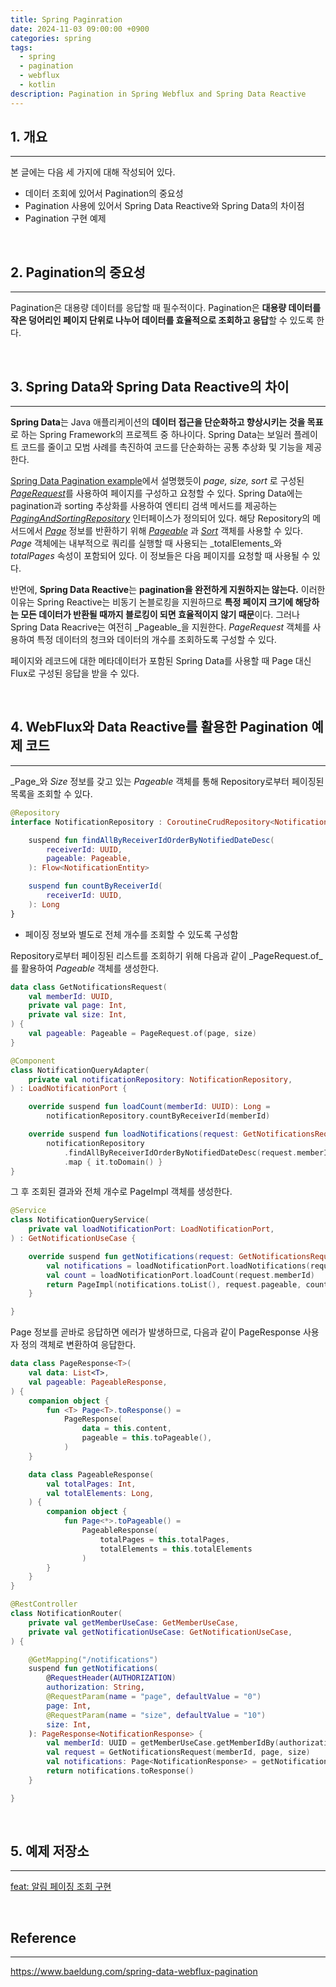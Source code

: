 ```yaml
---
title: Spring Paginration
date: 2024-11-03 09:00:00 +0900
categories: spring
tags:
  - spring
  - pagination
  - webflux
  - kotlin
description: Pagination in Spring Webflux and Spring Data Reactive
---
```


## 1. 개요

---

본 글에는 다음 세 가지에 대해 작성되어 있다.

- 데이터 조회에 있어서 Pagination의 중요성
- Pagination 사용에 있어서 Spring Data Reactive와 Spring Data의 차이점
- Pagination 구현 예제

<br/>

## 2. Pagination의 중요성

---

Pagination은 대용량 데이터를 응답할 때 필수적이다. Pagination은 **대용량 데이터를 작은 덩어리인 페이지 단위로 나누어 데이터를 효율적으로 조회하고 응답**할 수 있도록 한다.

<br/>

## 3. Spring Data와 Spring Data Reactive의 차이

---

**Spring Data**는 Java 애플리케이션의 **데이터 접근을 단순화하고 향상시키는 것을 목표**로 하는 Spring Framework의 프로젝트 중 하나이다. Spring Data는 보일러 플레이트 코드를 줄이고 모범 사례를 촉진하여 코드를 단순화하는 공통 추상화 및 기능을 제공한다.

[Spring Data Pagination example](https://www.baeldung.com/spring-data-jpa-pagination-sorting)에서 설명했듯이 _page, size, sort_ 로 구성된 [_PageRequest_](https://docs.spring.io/spring-data/commons/docs/current/api/org/springframework/data/domain/PageRequest.html)를 사용하여 페이지를 구성하고 요청할 수 있다. Spring Data에는 pagination과 sorting 추상화를 사용하여 엔티티 검색 메서드를 제공하는 [_PagingAndSortingRepository_](https://docs.spring.io/spring-data/data-commons/docs/current/api/org/springframework/data/repository/PagingAndSortingRepository.html) 인터페이스가 정의되어 있다. 해당 Repository의 메서드에서 [_Page_](https://docs.spring.io/spring-data/data-commons/docs/current/api/org/springframework/data/domain/Page.html) 정보를 반환하기 위해 [_Pageable_](https://docs.spring.io/spring-data/data-commons/docs/current/api/org/springframework/data/domain/Pageable.html) 과 [_Sort_](https://docs.spring.io/spring-data/data-commons/docs/current/api/org/springframework/data/domain/Sort.html) 객체를 사용할 수 있다. _Page_ 객체에는 내부적으로 쿼리를 실행할 때 사용되는 _totalElements_와 _totalPages_ 속성이 포함되어 있다. 이 정보들은 다음 페이지를 요청할 때 사용될 수 있다.

반면에, **Spring Data Reactive**는 **pagination을 완전하게 지원하지는 않는다.** 이러한 이유는 Spring Reactive는 비동기 논블로킹을 지원하므로 **특정 페이지 크기에 해당하는 모든 데이터가 반환될 때까지 블로킹이 되면 효율적이지 않기 때문**이다. 그러나 Spring Data Reacrive는 여전히 _Pageable_을 지원한다. _PageRequest_ 객체를 사용하여 특정 데이터의 청크와 데이터의 개수를 조회하도록 구성할 수 있다.

페이지와 레코드에 대한 메타데이터가 포함된 Spring Data를 사용할 때 Page 대신 Flux로 구성된 응답을 받을 수 있다.

<br/>

## 4. WebFlux와 Data Reactive를 활용한 Pagination 예제 코드

---

_Page_와 _Size_ 정보를 갖고 있는 _Pageable_ 객체를 통해 Repository로부터 페이징된 목록을 조회할 수 있다.

```kotlin
@Repository
interface NotificationRepository : CoroutineCrudRepository<NotificationEntity, UUID> {

    suspend fun findAllByReceiverIdOrderByNotifiedDateDesc(
        receiverId: UUID,
        pageable: Pageable,
    ): Flow<NotificationEntity>

    suspend fun countByReceiverId(
        receiverId: UUID,
    ): Long
}
```

- 페이징 정보와 별도로 전체 개수를 조회할 수 있도록 구성함


Repository로부터 페이징된 리스트를 조회하기 위해 다음과 같이 _PageRequest.of_를 활용하여 _Pageable_ 객체를 생성한다.

```kotlin
data class GetNotificationsRequest(
    val memberId: UUID,
    private val page: Int,
    private val size: Int,
) {
    val pageable: Pageable = PageRequest.of(page, size)
}
```

```kotlin
@Component
class NotificationQueryAdapter(
    private val notificationRepository: NotificationRepository,
) : LoadNotificationPort {

    override suspend fun loadCount(memberId: UUID): Long =
        notificationRepository.countByReceiverId(memberId)

    override suspend fun loadNotifications(request: GetNotificationsRequest): Flow<Notification> =
        notificationRepository
            .findAllByReceiverIdOrderByNotifiedDateDesc(request.memberId, request.pageable)
            .map { it.toDomain() }
}
```

그 후 조회된 결과와 전체 개수로 PageImpl 객체를 생성한다.

```kotlin
@Service
class NotificationQueryService(
    private val loadNotificationPort: LoadNotificationPort,
) : GetNotificationUseCase {

    override suspend fun getNotifications(request: GetNotificationsRequest): Page<NotificationResponse> {
        val notifications = loadNotificationPort.loadNotifications(request).map { it.toResponse() }
        val count = loadNotificationPort.loadCount(request.memberId)
        return PageImpl(notifications.toList(), request.pageable, count)
    }

}
```

Page 정보를 곧바로 응답하면 에러가 발생하므로, 다음과 같이 PageResponse 사용자 정의 객체로 변환하여 응답한다.

```kotlin
data class PageResponse<T>(
    val data: List<T>,
    val pageable: PageableResponse,
) {
    companion object {
        fun <T> Page<T>.toResponse() =
            PageResponse(
                data = this.content,
                pageable = this.toPageable(),
            )
    }

    data class PageableResponse(
        val totalPages: Int,
        val totalElements: Long,
    ) {
        companion object {
            fun Page<*>.toPageable() =
                PageableResponse(
                    totalPages = this.totalPages,
                    totalElements = this.totalElements
                )
        }
    }
}
```

```kotlin
@RestController
class NotificationRouter(
    private val getMemberUseCase: GetMemberUseCase,
    private val getNotificationUseCase: GetNotificationUseCase,
) {

    @GetMapping("/notifications")
    suspend fun getNotifications(
        @RequestHeader(AUTHORIZATION)
        authorization: String,
        @RequestParam(name = "page", defaultValue = "0")
        page: Int,
        @RequestParam(name = "size", defaultValue = "10")
        size: Int,
    ): PageResponse<NotificationResponse> {
        val memberId: UUID = getMemberUseCase.getMemberIdBy(authorization)
        val request = GetNotificationsRequest(memberId, page, size)
        val notifications: Page<NotificationResponse> = getNotificationUseCase.getNotifications(request)
        return notifications.toResponse()
    }

}
```

<br/>

## 5. 예제 저장소

---

[feat: 알림 페이징 조회 구현](https://github.com/LeeSM0518/notification-service/commit/a1bfabd573a3fb89b5c293eb4cc969400101317b)

<br/>

## Reference

---

<https://www.baeldung.com/spring-data-webflux-pagination>